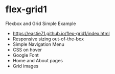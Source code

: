 # flex-grid1
Flexbox and Grid Simple Example
- https://eastie71.github.io/flex-grid1/index.html
- Responsive sizing out-of-the-box
- Simple Navigation Menu
- CSS on hover
- Google Font
- Home and About pages
- Grid images
